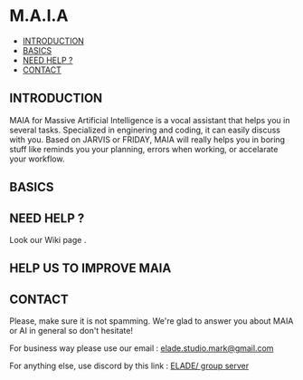 # M.A.I.A
* [INTRODUCTION](#introduction "Goto INTRODUCTION")
* [BASICS](#basics "Goto BASICS")
* [NEED HELP ?](#need-help "Goto NEED HELP?")
* [CONTACT](#contact "Goto CONTACT")
## INTRODUCTION
MAIA for Massive Artificial Intelligence is a vocal assistant that helps you in several tasks. Specialized in enginering and coding, it can easily discuss with you. Based on JARVIS or FRIDAY, MAIA will really helps you in boring stuff like reminds you your planning, errors when working, or accelarate your workflow.
## BASICS

## NEED HELP ?
Look our Wiki page .
## HELP US TO IMPROVE MAIA
## CONTACT
Please, make sure it is not spamming. We're glad to answer you about MAIA or AI in general so don't hesitate!

For business way please use our email : elade.studio.mark@gmail.com

For anything else, use discord by this link : <a href="https://discord.gg/AfgtbKj3xw" target="_blank">ELADE/ group server</a>
